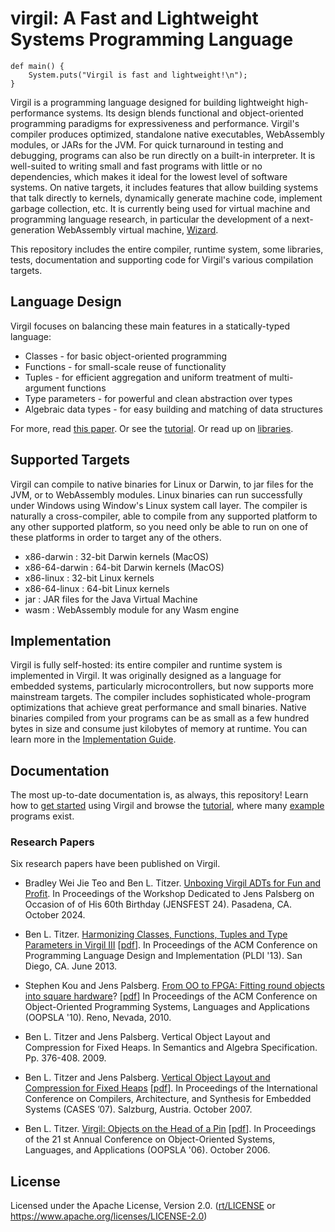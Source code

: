 # virgil: A Fast and Lightweight Systems Programming Language

```
def main() {
    System.puts("Virgil is fast and lightweight!\n");
}
```

Virgil is a programming language designed for building lightweight high-performance systems.
Its design blends functional and object-oriented programming paradigms for expressiveness and performance.
Virgil's compiler produces optimized, standalone native executables, WebAssembly modules, or JARs for the JVM.
For quick turnaround in testing and debugging, programs can also be run directly on a built-in interpreter.
It is well-suited to writing small and fast programs with little or no dependencies, which makes
it ideal for the lowest level of software systems.
On native targets, it includes features that allow building systems that talk directly to
kernels, dynamically generate machine code, implement garbage collection, etc.
It is currently being used for virtual machine and programming language
research, in particular the development of a next-generation WebAssembly virtual
machine, [Wizard](https://github.com/titzer/wizard-engine).

This repository includes the entire compiler, runtime system, some libraries,
tests, documentation and supporting code for Virgil's various compilation
targets.

## Language Design

Virgil focuses on balancing these main features in a statically-typed language:

  * Classes - for basic object-oriented programming
  * Functions - for small-scale reuse of functionality
  * Tuples - for efficient aggregation and uniform treatment of multi-argument functions
  * Type parameters - for powerful and clean abstraction over types
  * Algebraic data types - for easy building and matching of data structures

For more, read [this paper](https://static.googleusercontent.com/media/research.google.com/en//pubs/archive/41446.pdf).
Or see the [tutorial](doc/tutorial/Overview.md).
Or read up on [libraries](doc/tutorial/LibUtil.md).

## Supported Targets

Virgil can compile to native binaries for Linux or Darwin, to jar files for the
JVM, or to WebAssembly modules. Linux binaries can run successfully under
Windows using Window's Linux system call layer.
The compiler is naturally a cross-compiler, able to compile from any supported
platform to any other supported platform, so you need only be able to run on
one of these platforms in order to target any of the others.

* x86-darwin : 32-bit Darwin kernels (MacOS)
* x86-64-darwin : 64-bit Darwin kernels (MacOS)
* x86-linux : 32-bit Linux kernels
* x86-64-linux : 64-bit Linux kernels
* jar : JAR files for the Java Virtual Machine
* wasm : WebAssembly module for any Wasm engine

## Implementation

Virgil is fully self-hosted: its entire compiler and runtime system is
implemented in Virgil.
It was originally designed as a language for embedded systems, particularly
microcontrollers, but now supports more mainstream targets.
The compiler includes sophisticated whole-program optimizations that achieve
great performance and small binaries.
Native binaries compiled from your programs can be as small as a few hundred
bytes in size and consume just kilobytes of memory at runtime.
You can learn more in the [Implementation Guide](doc/impl/README.md).

## Documentation

The most up-to-date documentation is, as always, this repository!
Learn how to [get started](start/README.md) using Virgil and browse the [tutorial](doc/tutorial/Overview.md), where many [example](doc/tutorial/examples) programs exist.

### Research Papers

Six research papers have been published on Virgil.

* Bradley Wei Jie Teo and Ben L. Titzer. [Unboxing Virgil ADTs for Fun and Profit](https://dl.acm.org/doi/10.1145/3694848.3694857). In Proceedings of the Workshop Dedicated to Jens Palsberg on Occasion of of His 60th Birthday (JENSFEST 24). Pasadena, CA. October 2024.

* Ben L. Titzer. [Harmonizing Classes, Functions, Tuples and Type Parameters in Virgil III](https://dl.acm.org/doi/10.1145/2491956.2491962) \[[pdf](https://static.googleusercontent.com/media/research.google.com/sv//pubs/archive/41446.pdf)\]. In
Proceedings of the ACM Conference on Programming Language Design and Implementation
(PLDI '13). San Diego, CA. June 2013.

* Stephen Kou and Jens Palsberg. [From OO to FPGA: Fitting round objects into square hardware](https://dl.acm.org/doi/10.1145/1869459.1869470)? \[[pdf](https://web.cs.ucla.edu/~palsberg/paper/oopsla10.pdf)\] In
Proceedings of the ACM Conference on Object-Oriented Programming Systems, Languages and
Applications (OOPSLA '10). Reno, Nevada, 2010.

* Ben L. Titzer and Jens Palsberg. Vertical Object Layout and Compression for Fixed Heaps. In
Semantics and Algebra Specification. Pp. 376-408. 2009.

* Ben L. Titzer and Jens Palsberg. [Vertical Object Layout and Compression for Fixed Heaps](https://dl.acm.org/doi/10.1145/1289881.1289914) \[[pdf](https://web.cs.ucla.edu/~palsberg/paper/cases07.pdf)\]. In
Proceedings of the International Conference on Compilers, Architecture, and Synthesis for
Embedded Systems (CASES ’07). Salzburg, Austria. October 2007.

* Ben L. Titzer. [Virgil: Objects on the Head of a Pin](https://dl.acm.org/doi/10.1145/1167473.1167489) \[[pdf](https://escholarship.org/content/qt13r0q4fc/qt13r0q4fc.pdf)\]. In Proceedings of the 21 st Annual
Conference on Object-Oriented Systems, Languages, and Applications (OOPSLA '06). October 2006.

## License

Licensed under the Apache License, Version 2.0. ([rt/LICENSE](rt/LICENSE) or https://www.apache.org/licenses/LICENSE-2.0)

